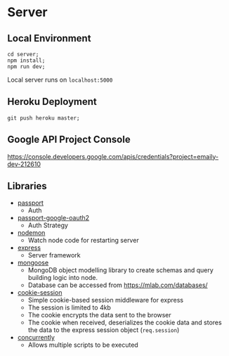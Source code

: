 # Server

## Local Environment
```
cd server;
npm install;
npm run dev;
```

Local server runs on `localhost:5000`

## Heroku Deployment
```
git push heroku master;
```

## Google API Project Console
https://console.developers.google.com/apis/credentials?project=emaily-dev-212610

## Libraries
- [passport](http://www.passportjs.org/)
    - Auth
- [passport-google-oauth2](https://github.com/jaredhanson/passport-google-oauth2)
    - Auth Strategy
- [nodemon](https://github.com/remy/nodemon)
    - Watch node code for restarting server
- [express](https://expressjs.com/)
    - Server framework
- [mongoose](http://mongoosejs.com/)
    - MongoDB object modelling library to create schemas and query building logic into node.
    - Database can be accessed from https://mlab.com/databases/
- [cookie-session](https://github.com/expressjs/cookie-session)
    - Simple cookie-based session middleware for express
    - The session is limited to 4kb
    - The cookie encrypts the data sent to the browser
    - The cookie when received, deserializes the cookie data and stores the data to the express session object (`req.session`)
- [concurrently](https://github.com/kimmobrunfeldt/concurrently)
    - Allows multiple scripts to be executed 